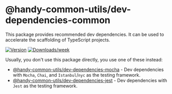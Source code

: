 # @handy-common-utils/dev-dependencies-common

This package provides recommended dev dependencies.
It can be used to accelerate the scaffolding of TypeScript projects.

[![Version](https://img.shields.io/npm/v/@handy-common-utils/dev-dependencies-common.svg)](https://npmjs.org/package/@handy-common-utils/dev-dependencies-common)
[![Downloads/week](https://img.shields.io/npm/dw/@handy-common-utils/dev-dependencies-common.svg)](https://npmjs.org/package/@handy-common-utils/dev-dependencies-common)

Usually, you don't use this package directly, you use one of these instead:

- [@handy-common-utils/dev-dependencies-mocha](https://www.npmjs.com/package/@handy-common-utils/dev-dependencies-mocha) - Dev dependencies with `Mocha`, `Chai`, and `Istanbul`/`nyc` as the testing framework.
- [@handy-common-utils/dev-dependencies-jest](https://www.npmjs.com/package/@handy-common-utils/dev-dependencies-jest) - Dev dependencies with `Jest` as the testing framework.
